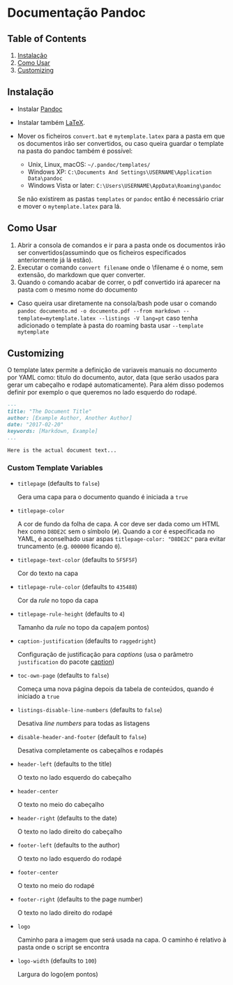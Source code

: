 # Documentação Pandoc

## Table of Contents
1. [Instalação](#Instalação)
2. [Como Usar](#Como-Usar)
3. [Customizing](#Customizing)

## Instalação
* Instalar [Pandoc](https://pandoc.org/installing.html)
* Instalar também [LaTeX](https://en.wikibooks.org/wiki/LaTeX/Installation#Distributions).
* Mover os ficheiros `convert.bat` e `mytemplate.latex` para a pasta em que os documentos irão ser convertidos, ou caso queira guardar o template na pasta do pandoc também é possível:
	* Unix, Linux, macOS: `~/.pandoc/templates/`
	* Windows XP: `C:\Documents And Settings\USERNAME\Application Data\pandoc`
	* Windows Vista or later: `C:\Users\USERNAME\AppData\Roaming\pandoc`
	
	Se não existirem as pastas `templates` or `pandoc` então é necessário criar e mover o `mytemplate.latex` para lá.

## Como Usar

1.   Abrir a consola de comandos e ir para a pasta onde os documentos irão ser convertidos(assumindo que os ficheiros especificados anteriormente já lá estão).
2.   Executar o comando `convert filename` onde o \filename é o nome, sem extensão, do markdown que quer converter.
3.  Quando o comando acabar de correr, o pdf convertido irá aparecer na pasta com o mesmo nome do documento

- Caso queira usar diretamente na consola/bash pode usar o comando `pandoc documento.md -o documento.pdf --from markdown --template=mytemplate.latex --listings -V lang=pt` caso tenha adicionado o template à pasta do roaming basta usar `--template mytemplate`

## Customizing

O template latex permite a definição de variaveis manuais no documento por YAML como: titulo do documento, autor, data (que serão usados para gerar um cabeçalho e rodapé automaticamente).
Para além disso podemos definir por exemplo o que queremos no lado esquerdo do rodapé. 

```markdown
---
title: "The Document Title"
author: [Example Author, Another Author]
date: "2017-02-20"
keywords: [Markdown, Example]
...

Here is the actual document text...
```

### Custom Template Variables

- `titlepage` (defaults to `false`)
    
    Gera uma capa para o documento quando é iniciada a `true`
- `titlepage-color`
    
    A cor de fundo da folha de capa. A cor deve ser dada como um HTML hex como `D8DE2C` sem o símbolo (`#`). Quando a cor é especificada no YAML, é aconselhado usar aspas `titlepage-color: "D8DE2C"` para evitar truncamento (e.g. `000000` ficando `0`).
- `titlepage-text-color` (defaults to `5F5F5F`)
    
    Cor do texto na capa
- `titlepage-rule-color` (defaults to `435488`)
    
    Cor da _rule_ no topo da capa
- `titlepage-rule-height` (defaults to `4`)
    
    Tamanho da _rule_ no topo da capa(em pontos)
- `caption-justification` (defaults to `raggedright`)
    
   Configuração de justificação para _captions_ (usa o parâmetro `justification` do pacote [caption](https://ctan.org/pkg/caption?lang=en))
- `toc-own-page` (defaults to `false`)

    Começa uma nova página depois da tabela de conteúdos, quando é iniciado a `true`
- `listings-disable-line-numbers` (defaults to `false`)
    
    Desativa _line numbers_ para todas as listagens
- `disable-header-and-footer` (default to `false`)
	
	Desativa completamente os cabeçalhos e rodapés
- `header-left` (defaults to the title)
	
	O texto no lado esquerdo do cabeçalho
- `header-center`
	
	O texto no meio do cabeçalho
- `header-right` (defaults to the date)
	
	O texto no lado direito do cabeçalho
- `footer-left` (defaults to the author)
	
	O texto no lado esquerdo do rodapé
- `footer-center`
	
	O texto no meio do rodapé
- `footer-right` (defaults to the page number)
	
	O texto no lado direito do rodapé
- `logo`
	
	Caminho para a imagem que será usada na capa. O caminho é relativo à pasta onde o script se encontra
- `logo-width` (defaults to `100`)
	
	Largura do logo(em pontos)
